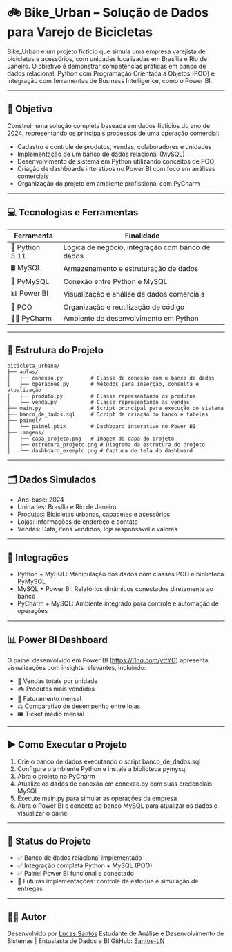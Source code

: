 # 🚲 Bike\_Urban – Solução de Dados para Varejo de Bicicletas

Bike\_Urban é um projeto fictício que simula uma empresa varejista de bicicletas e acessórios, com unidades localizadas em Brasília e Rio de Janeiro.
O objetivo é demonstrar competências práticas em banco de dados relacional, Python com Programação Orientada a Objetos (POO) e integração com ferramentas de Business Intelligence, como o Power BI.

---

## 🎯 Objetivo

Construir uma solução completa baseada em dados fictícios do ano de 2024, representando os principais processos de uma operação comercial:

* Cadastro e controle de produtos, vendas, colaboradores e unidades
* Implementação de um banco de dados relacional (MySQL)
* Desenvolvimento de sistema em Python utilizando conceitos de POO
* Criação de dashboards interativos no Power BI com foco em análises comerciais
* Organização do projeto em ambiente profissional com PyCharm

---

## 💻 Tecnologias e Ferramentas

| Ferramenta     | Finalidade                                       |
| -------------- | ------------------------------------------------ |
| 🐍 Python 3.11 | Lógica de negócio, integração com banco de dados |
| 🛢️ MySQL      | Armazenamento e estruturação de dados            |
| 🔌 PyMySQL     | Conexão entre Python e MySQL                     |
| 📊 Power BI    | Visualização e análise de dados comerciais       |
| 🧠 POO         | Organização e reutilização de código             |
| 🧑‍💻 PyCharm  | Ambiente de desenvolvimento em Python            |

---

## 🧱 Estrutura do Projeto

```plaintext
bicicleta_urbana/
├── aulas/
│   ├── conexao.py         # Classe de conexão com o banco de dados
│   ├── operacoes.py       # Métodos para inserção, consulta e atualização
│   ├── produto.py         # Classe representando os produtos
│   ├── venda.py           # Classe representando as vendas
├── main.py                # Script principal para execução do sistema
├── banco_de_dados.sql     # Script de criação do banco e tabelas
├── painel/
│   └── painel.pbix        # Dashboard interativo no Power BI
├── imagens/
│   ├── capa_projeto.png   # Imagem de capa do projeto
│   ├── estrutura_projeto.png # Diagrama da estrutura do projeto
│   └── dashboard_exemplo.png # Captura de tela do dashboard
```

---

## 🗂️ Dados Simulados

* Ano-base: 2024
* Unidades: Brasília e Rio de Janeiro
* Produtos: Bicicletas urbanas, capacetes e acessórios
* Lojas: Informações de endereço e contato
* Vendas: Data, itens vendidos, loja responsável e valores

---

## 🔌 Integrações

* Python + MySQL: Manipulação dos dados com classes POO e biblioteca PyMySQL
* MySQL + Power BI: Relatórios dinâmicos conectados diretamente ao banco
* PyCharm + MySQL: Ambiente integrado para controle e automação de operações

---

## 📊 Power BI Dashboard

O painel desenvolvido em Power BI (https://l1nq.com/ytfYD) apresenta visualizações com insights relevantes, incluindo:

* 🏬 Vendas totais por unidade
* 🚲 Produtos mais vendidos
* 📆 Faturamento mensal
* ⚖️ Comparativo de desempenho entre lojas
* 🎟️ Ticket médio mensal

---

## ▶️ Como Executar o Projeto

1. Crie o banco de dados executando o script banco\_de\_dados.sql
2. Configure o ambiente Python e instale a biblioteca pymysql
3. Abra o projeto no PyCharm
4. Atualize os dados de conexão em conexao.py com suas credenciais MySQL
5. Execute main.py para simular as operações da empresa
6. Abra o Power BI e conecte ao banco MySQL para atualizar os dados e visualizar o painel

---

## 📌 Status do Projeto

* ✅ Banco de dados relacional implementado
* ✅ Integração completa Python + MySQL (POO)
* ✅ Painel Power BI funcional e conectado
* 🚧 Futuras implementações: controle de estoque e simulação de entregas

---

## 👨‍💻 Autor

Desenvolvido por [Lucas Santos](https://www.linkedin.com/in/lucass-dados)
Estudante de Análise e Desenvolvimento de Sistemas | Entusiasta de Dados e BI
GitHub: [Santos-LN](https://github.com/Santos-LN)
